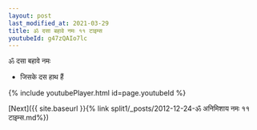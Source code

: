 ```yaml
---
layout: post
last_modified_at: 2021-03-29
title: ॐ दसा बहावे नमः ११ टाइम्स
youtubeId: g47zQAIo7lc
---
```

 
 
 ॐ दसा बहावे नमः  
 
 -  जिसके दस हाथ हैं 
 
  
 
  
 
 
 
 
 
 


{% include youtubePlayer.html id=page.youtubeId %}
 
[Next]({{ site.baseurl }}{% link  split1/_posts/2012-12-24-ॐ अनिमिशाय नमः ११ टाइम्स.md%})
 
